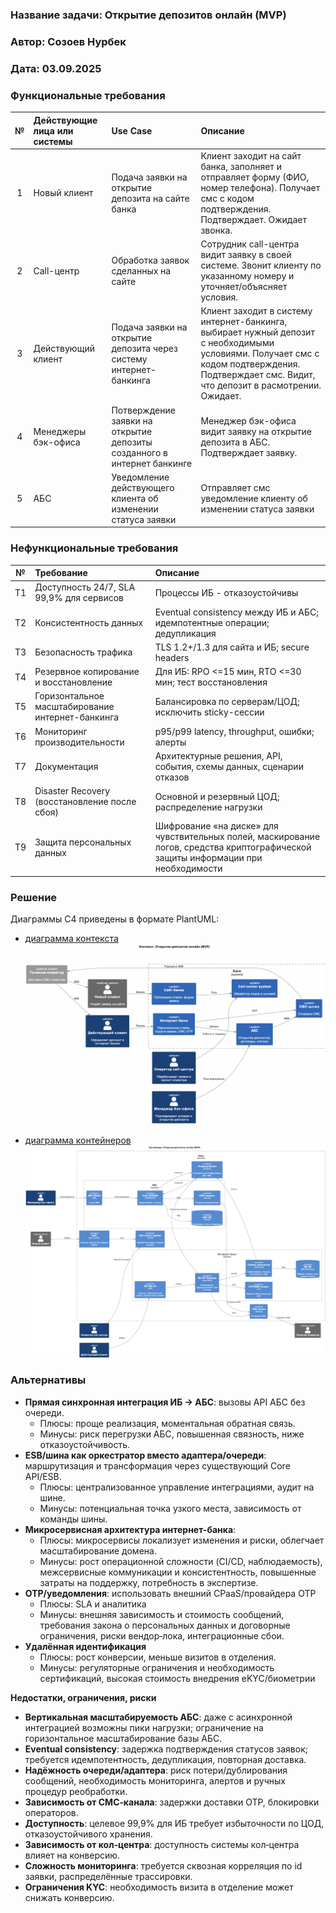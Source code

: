 ### <a name="_b7urdng99y53"></a>**Название задачи:** Открытие депозитов онлайн (MVP)

### <a name="_hjk0fkfyohdk"></a>**Автор:** Созоев Нурбек

### <a name="_uanumrh8zrui"></a>**Дата:** 03.09.2025

### <a name="_3bfxc9a45514"></a>**Функциональные требования**

| **№** | **Действующие лица или системы** | **Use Case**                                                            | **Описание**                                                                                                                                                                                   |
| :---: | :------------------------------- | :---------------------------------------------------------------------- | :--------------------------------------------------------------------------------------------------------------------------------------------------------------------------------------------- |
|   1   | Новый клиент                     | Подача заявки на открытие депозита на сайте банка                       | Клиент заходит на сайт банка, заполняет и отправляет форму (ФИО, номер телефона). Получает смс с кодом подтверждения. Подтверждает. Ожидает звонка.                                            |
|   2   | Call-центр                       | Обработка заявок сделанных на сайте                                     | Сотрудник call-центра видит заявку в своей системе. Звонит клиенту по указанному номеру и уточняет/объясняет условия.                                                                          |
|   3   | Действующий клиент               | Подача заявки на открытие депозита через систему интернет-банкинга      | Клиент заходит в систему интернет-банкинга, выбирает нужный депозит с необходимыми условиями. Получает смс с кодом подтверждения. Подтверждает смс. Видит, что депозит в расмотрении. Ожидает. |
|   4   | Менеджеры бэк-офиса              | Потверждение заявки на открытие депозиты созданного в интернет банкинге | Менеджер бэк-офиса видит заявку на открытие депозита в АБС. Подтверждает заявку.                                                                                                               |
|   5   | АБС                              | Уведомление действующего клиента об изменении статуса заявки            | Отправляет смс уведомление клиенту об изменении статуса заявки                                                                                                                                 |

### <a name="_u8xz25hbrgql"></a>**Нефункциональные требования**

| **№** | **Требование**                                   | **Описание**                                                                                                                       |
| :---: | :----------------------------------------------- | :--------------------------------------------------------------------------------------------------------------------------------- |
|  T1   | Доступность 24/7, SLA 99,9% для сервисов         | Процессы ИБ - отказоустойчивы                                                                                                      |
|  T2   | Консистентность данных                           | Eventual consistency между ИБ и АБС; идемпотентные операции; дедупликация                                                          |
|  T3   | Безопасность трафика                             | TLS 1.2+/1.3 для сайта и ИБ; secure headers                                                                                        |
|  T4   | Резервное копирование и восстановление           | Для ИБ: RPO <=15 мин, RTO <=30 мин; тест восстановления                                                                            |
|  T5   | Горизонтальное масштабирование интернет-банкинга | Балансировка по серверам/ЦОД; исключить sticky-сессии                                                                              |
|  T6   | Мониторинг производительности                    | p95/p99 latency, throughput, ошибки; алерты                                                                                        |
|  T7   | Документация                                     | Архитектурные решения, API, события, схемы данных, сценарии отказов                                                                |
|  T8   | Disaster Recovery (восстановление после сбоя)    | Основной и резервный ЦОД; распределение нагрузки                                                                                   |
|  T9   | Защита персональных данных                       | Шифрование «на диске» для чувствительных полей, маскирование логов, средства криптографической защиты информации при необходимости |

### <a name="_qmphm5d6rvi3"></a>**Решение**

Диаграммы C4 приведены в формате PlantUML:

- [диаграмма контекста](contextDiagram.puml)
  ![Context](contextDiagram.png)

- [диаграмма контейнеров](containerDiagram.puml)
  ![Context](containerDiagram.png)

### <a name="_bjrr7veeh80c"></a>**Альтернативы**

- **Прямая синхронная интеграция ИБ -> АБС**: вызовы API АБС без очереди.
  - Плюсы: проще реализация, моментальная обратная связь.
  - Минусы: риск перегрузки АБС, повышенная связность, ниже отказоустойчивость.
- **ESB/шина как оркестратор вместо адаптера/очереди**: маршрутизация и трансформация через существующий Core API/ESB.
  - Плюсы: централизованное управление интеграциями, аудит на шине.
  - Минусы: потенциальная точка узкого места, зависимость от команды шины.
- **Микросервисная архитектура интернет-банка**:
  - Плюсы: микросервисы локализует изменения и риски, облегчает масштабирование домена.
  - Минусы: рост операционной сложности (CI/CD, наблюдаемость), межсервисные коммуникации и консистентность, повышенные затраты на поддержку, потребность в экспертизе.
- **OTP/уведомления**: использовать внешний CPaaS/провайдера OTP
  - Плюсы: SLA и аналитика
  - Минусы: внешняя зависимость и стоимость сообщений, требования закона о персональных данных и договорные ограничения, риски вендор‑лока, интеграционные сбои.
- **Удалённая идентификация**
  - Плюсы: рост конверсии, меньше визитов в отделения.
  - Минусы: регуляторные ограничения и необходимость сертификаций, высокая стоимость внедрения eKYC/биометрии

**Недостатки, ограничения, риски**

- **Вертикальная масштабируемость АБС**: даже с асинхронной интеграцией возможны пики нагрузки; ограничение на горизонтальное масштабирование базы АБС.
- **Eventual consistency**: задержка подтверждения статусов заявок; требуется идемпотентность, дедупликация, повторная доставка.
- **Надёжность очереди/адаптера**: риск потери/дублирования сообщений, необходимость мониторинга, алертов и ручных процедур реобработки.
- **Зависимость от СМС‑канала**: задержки доставки OTP, блокировки операторов.
- **Доступность**: целевое 99,9% для ИБ требует избыточности по ЦОД, отказоустойчивого хранения.
- **Зависимость от кол‑центра**: доступность системы кол‑центра влияет на конверсию.
- **Сложность мониторинга**: требуется сквозная корреляция по id заявки, распределённые трассировки.
- **Ограничения KYC**: необходимость визита в отделение может снижать конверсию.

